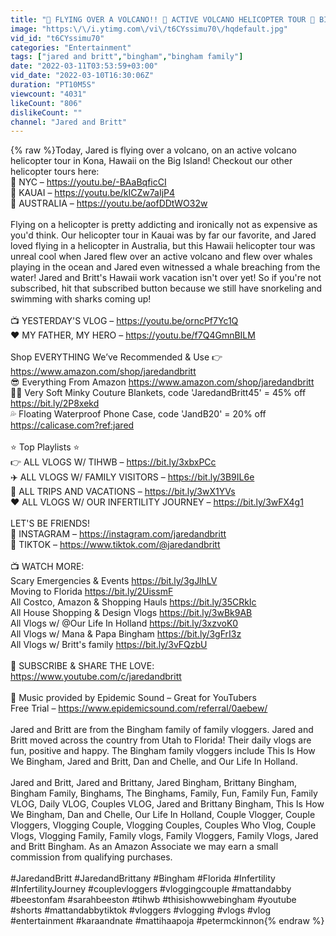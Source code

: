```yaml
---
title: "🤯 FLYING OVER A VOLCANO!! 🌋 ACTIVE VOLCANO HELICOPTER TOUR 🚁 BIG ISLAND KONA HAWAII! WHALES BREACH 🐋"
image: "https:\/\/i.ytimg.com\/vi\/t6CYssimu70\/hqdefault.jpg"
vid_id: "t6CYssimu70"
categories: "Entertainment"
tags: ["jared and britt","bingham","bingham family"]
date: "2022-03-11T03:53:59+03:00"
vid_date: "2022-03-10T16:30:06Z"
duration: "PT10M5S"
viewcount: "4031"
likeCount: "806"
dislikeCount: ""
channel: "Jared and Britt"
---
```

{% raw %}Today, Jared is flying over a volcano, on an active volcano helicopter tour in Kona, Hawaii on the Big Island! Checkout our other helicopter tours here:<br />🚁 NYC – <a rel="nofollow" target="blank" href="https://youtu.be/-BAaBqficCI">https://youtu.be/-BAaBqficCI</a><br />🚁 KAUAI – <a rel="nofollow" target="blank" href="https://youtu.be/kICZw7aIjP4">https://youtu.be/kICZw7aIjP4</a><br />🚁 AUSTRALIA – <a rel="nofollow" target="blank" href="https://youtu.be/aofDDtWO32w">https://youtu.be/aofDDtWO32w</a><br /><br />Flying on a helicopter is pretty addicting and ironically not as expensive as you'd think. Our helicopter tour in Kauai was by far our favorite, and Jared loved flying in a helicopter in Australia, but this Hawaii helicopter tour was unreal cool when Jared flew over an active volcano and flew over whales playing in the ocean and Jared even witnessed a whale breaching from the water! Jared and Britt's Hawaii work vacation isn't over yet! So if you're not subscribed, hit that subscribed button because we still have snorkeling and swimming with sharks coming up!<br /><br />📺 YESTERDAY'S VLOG – <a rel="nofollow" target="blank" href="https://youtu.be/orncPf7Yc1Q">https://youtu.be/orncPf7Yc1Q</a><br />❤️ MY FATHER, MY HERO – <a rel="nofollow" target="blank" href="https://youtu.be/f7Q4GmnBILM">https://youtu.be/f7Q4GmnBILM</a><br /><br />Shop EVERYTHING We’ve Recommended &amp; Use 👉 <a rel="nofollow" target="blank" href="https://www.amazon.com/shop/jaredandbritt">https://www.amazon.com/shop/jaredandbritt</a><br />😎 Everything From Amazon <a rel="nofollow" target="blank" href="https://www.amazon.com/shop/jaredandbritt">https://www.amazon.com/shop/jaredandbritt</a><br />🛌🏻 Very Soft Minky Couture Blankets, code 'JaredandBritt45' = 45% off<br /><a rel="nofollow" target="blank" href="https://bit.ly/2P8xekd">https://bit.ly/2P8xekd</a> <br />💦 Floating Waterproof Phone Case, code 'JandB20' = 20% off<br /><a rel="nofollow" target="blank" href="https://calicase.com?ref:jared">https://calicase.com?ref:jared</a><br /><br />⭐️ Top Playlists ⭐️<br />👉 ALL VLOGS W/ TIHWB – <a rel="nofollow" target="blank" href="https://bit.ly/3xbxPCc">https://bit.ly/3xbxPCc</a><br />✈️ ALL VLOGS W/ FAMILY VISITORS – <a rel="nofollow" target="blank" href="https://bit.ly/3B9IL6e">https://bit.ly/3B9IL6e</a><br />🌴 ALL TRIPS AND VACATIONS – <a rel="nofollow" target="blank" href="https://bit.ly/3wX1YVs">https://bit.ly/3wX1YVs</a><br />❤️ ALL VLOGS W/ OUR INFERTILITY JOURNEY – <a rel="nofollow" target="blank" href="https://bit.ly/3wFX4g1">https://bit.ly/3wFX4g1</a><br /><br />LET'S BE FRIENDS!<br />📸 INSTAGRAM – <a rel="nofollow" target="blank" href="https://instagram.com/jaredandbritt">https://instagram.com/jaredandbritt</a><br />🎵 TIKTOK – <a rel="nofollow" target="blank" href="https://www.tiktok.com/@jaredandbritt">https://www.tiktok.com/@jaredandbritt</a><br /><br />📺 WATCH MORE:<br />Scary Emergencies &amp; Events <a rel="nofollow" target="blank" href="https://bit.ly/3gJlhLV">https://bit.ly/3gJlhLV</a><br />Moving to Florida <a rel="nofollow" target="blank" href="https://bit.ly/2UissmF">https://bit.ly/2UissmF</a><br />All Costco, Amazon &amp; Shopping Hauls <a rel="nofollow" target="blank" href="https://bit.ly/35CRkIc">https://bit.ly/35CRkIc</a><br />All House Shopping &amp; Design Vlogs <a rel="nofollow" target="blank" href="https://bit.ly/3wBk9AB">https://bit.ly/3wBk9AB</a><br />All Vlogs w/ @Our Life In Holland  <a rel="nofollow" target="blank" href="https://bit.ly/3xzvoK0">https://bit.ly/3xzvoK0</a><br />All Vlogs w/ Mana &amp; Papa Bingham <a rel="nofollow" target="blank" href="https://bit.ly/3gFrI3z">https://bit.ly/3gFrI3z</a><br />All Vlogs w/ Britt's family <a rel="nofollow" target="blank" href="https://bit.ly/3vFQzbU">https://bit.ly/3vFQzbU</a><br /><br />🔔 SUBSCRIBE &amp; SHARE THE LOVE: <a rel="nofollow" target="blank" href="https://www.youtube.com/c/jaredandbritt">https://www.youtube.com/c/jaredandbritt</a><br /><br />🎵 Music provided by Epidemic Sound – Great for YouTubers<br />Free Trial – <a rel="nofollow" target="blank" href="https://www.epidemicsound.com/referral/0aebew/">https://www.epidemicsound.com/referral/0aebew/</a><br /><br />Jared and Britt are from the Bingham family of family vloggers. Jared and Britt moved across the country from Utah to Florida! Their daily vlogs are fun, positive and happy. The Bingham family vloggers include This Is How We Bingham, Jared and Britt, Dan and Chelle, and Our Life In Holland.<br /><br />Jared and Britt, Jared and Brittany, Jared Bingham, Brittany Bingham, Bingham Family, Binghams, The Binghams, Family, Fun, Family Fun, Family VLOG, Daily VLOG, Couples VLOG, Jared and Brittany Bingham, This Is How We Bingham, Dan and Chelle, Our Life In Holland, Couple Vlogger, Couple Vloggers, Vlogging Couple, Vlogging Couples, Couples Who Vlog, Couple Vlogs, Vlogging Family, Family vlogs, Family Vloggers, Family Vlogs, Jared and Britt Bingham. As an Amazon Associate we may earn a small commission from qualifying purchases. <br /><br />#JaredandBritt #JaredandBrittany #Bingham #Florida #Infertility #InfertilityJourney #couplevloggers #vloggingcouple #mattandabby #beestonfam #sarahbeeston #tihwb #thisishowwebingham #youtube #shorts #mattandabbytiktok #vloggers #vlogging #vlogs #vlog #entertainment #karaandnate #mattihaapoja #petermckinnon{% endraw %}
